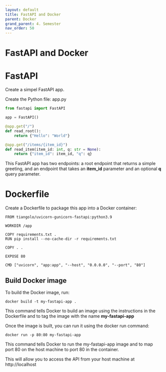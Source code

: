 ```yaml
---
layout: default
title: FastAPI and Docker
parent: Docker
grand_parent: 4. Semester
nav_order: 50
---
```


# FastAPI and Docker

# FastAPI
Create a simpel FastAPI app.

Create the Python file: app.py

```python
from fastapi import FastAPI

app = FastAPI()

@app.get("/")
def read_root():
    return {"Hello": "World"}

@app.get("/items/{item_id}")
def read_item(item_id: int, q: str = None):
    return {"item_id": item_id, "q": q}

```

This FastAPI app has two endpoints: a root endpoint that returns a simple greeting, and an endpoint that takes an **item_id** parameter and an optional **q** query parameter.

# Dockerfile
Create a Dockerfile to package this app into a Docker container:

```
FROM tiangolo/uvicorn-gunicorn-fastapi:python3.9

WORKDIR /app

COPY requirements.txt .
RUN pip install --no-cache-dir -r requirements.txt

COPY . .

EXPOSE 80

CMD ["uvicorn", "app:app", "--host", "0.0.0.0", "--port", "80"]
```

## Build Docker image
To build the Docker image, run:

    docker build -t my-fastapi-app .

This command tells Docker to build an image using the instructions in the Dockerfile and to tag the image with the name **my-fastapi-app**

Once the image is built, you can run it using the docker run command:

    docker run -p 80:80 my-fastapi-app

This command tells Docker to run the my-fastapi-app image and to map port 80 on the host machine to port 80 in the container. 

This will allow you to access the API from your host machine at http://localhost